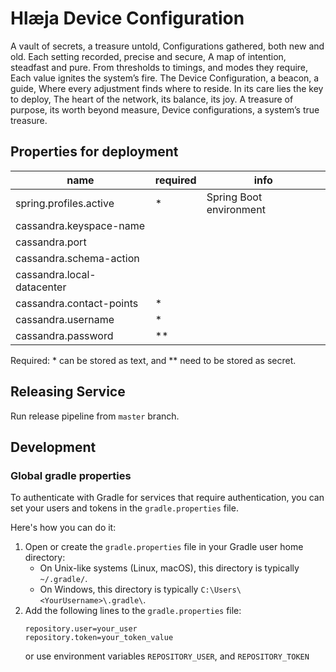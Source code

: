 # Hlæja Device Configuration

A vault of secrets, a treasure untold, Configurations gathered, both new and old. Each setting recorded, precise and secure, A map of intention, steadfast and pure. From thresholds to timings, and modes they require, Each value ignites the system’s fire. The Device Configuration, a beacon, a guide, Where every adjustment finds where to reside. In its care lies the key to deploy, The heart of the network, its balance, its joy. A treasure of purpose, its worth beyond measure, Device configurations, a system’s true treasure.

## Properties for deployment

| name                       | required | info                    |
|----------------------------|----------|-------------------------|
| spring.profiles.active     | *        | Spring Boot environment |
| cassandra.keyspace-name    |          |                         |
| cassandra.port             |          |                         |
| cassandra.schema-action    |          |                         |
| cassandra.local-datacenter |          |                         |
| cassandra.contact-points   | *        |                         |
| cassandra.username         | *        |                         |
| cassandra.password         | **       |                         |

Required: * can be stored as text, and ** need to be stored as secret.  

## Releasing Service

Run release pipeline from `master` branch.

## Development

### Global gradle properties

To authenticate with Gradle for services that require authentication, you can set your users and tokens in the `gradle.properties` file.

Here's how you can do it:

1. Open or create the `gradle.properties` file in your Gradle user home directory:
   - On Unix-like systems (Linux, macOS), this directory is typically `~/.gradle/`.
   - On Windows, this directory is typically `C:\Users\<YourUsername>\.gradle\`.
2. Add the following lines to the `gradle.properties` file:
   ```properties
   repository.user=your_user
   repository.token=your_token_value
   ```
   or use environment variables `REPOSITORY_USER`, and `REPOSITORY_TOKEN`
